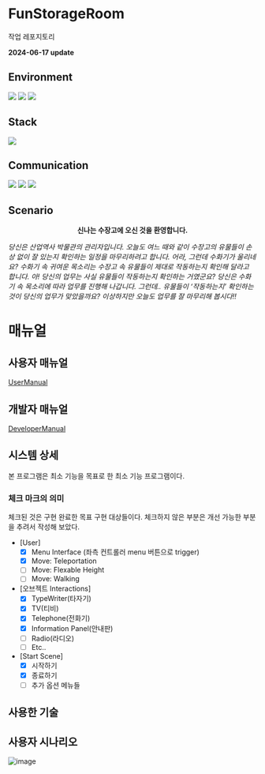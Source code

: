 # FunStorageRoom
작업 레포지토리

**2024-06-17 update**
## Environment
<img src="https://img.shields.io/badge/GitHub-181717?style=for-the-badge&logo=github&logoColor=white"/> <img src="https://img.shields.io/badge/Git-F05032?style=for-the-badge&logo=git&logoColor=white"/> <img src="https://img.shields.io/badge/Unity-000000?style=for-the-badge&logo=unity&logoColor=white"/>

## Stack
<img src="https://img.shields.io/badge/C++-00599C?style=for-the-badge&logo=c%2B%2B&logoColor=white"/>

## Communication
<img src="https://img.shields.io/badge/Notion-000000?style=for-the-badge&logo=notion&logoColor=white"/> <img src="https://img.shields.io/badge/Discord-5865F2?style=for-the-badge&logo=discord&logoColor=white"/> <img src="https://img.shields.io/badge/KakaoTalk-FFCD00?style=for-the-badge&logo=kakaotalk&logoColor=white"/>

## Scenario
<p align="center">
  <strong>신나는 수장고에 오신 것을 환영합니다.</strong><br>
  
  <em>당신은 산업역사 박물관의 관리자입니다. 오늘도 여느 때와 같이 수장고의 유물들이 손상 없이 잘 있는지 확인하는 일정을 마무리하려고 합니다. 어라, 그런데 수화기가 울리네요? 수화기 속 귀여운 목소리는 수장고 속 유물들이 제대로 작동하는지 확인해 달라고 합니다. 아! 당신의 업무는 사실 유물들이 작동하는지 확인하는 거였군요? 당신은 수화기 속 목소리에 따라 업무를 진행해 나갑니다. 그런데.. 유물들이 ‘작동하는지’ 확인하는 것이 당신의 업무가 맞았을까요? 이상하지만 오늘도 업무를 잘 마무리해 봅시다!!</em>
</p>

# 매뉴얼
## 사용자 매뉴얼
[UserManual](./UserManual.md)
## 개발자 매뉴얼
[DeveloperManual](./DeveloperManual.md)

## 시스템 상세

본 프로그램은 최소 기능을 목표로 한 최소 기능 프로그램이다. 

### 체크 마크의 의미

체크된 것은 구현 완료한 목표 구현 대상들이다. 체크하지 않은 부분은 개선 가능한 부분을 추려서 작성해 보았다. 

- [User]
  - [x] Menu Interface (좌측 컨트롤러 menu 버튼으로 trigger)
  - [x] Move: Teleportation
  - [ ] Move: Flexable Height
  - [ ] Move: Walking
- [오브젝트 Interactions]
  - [x] TypeWriter(타자기)
  - [x] TV(티비)
  - [x] Telephone(전화기)
  - [x] Information Panel(안내판)
  - [ ] Radio(라디오)
  - [ ] Etc..
- [Start Scene]
  - [x] 시작하기
  - [x] 종료하기
  - [ ] 추가 옵션 메뉴들

## 사용한 기술



## 사용자 시나리오
![image](https://github.com/FunStorageRoom/FunStorageRoom/assets/55565839/d81e95d6-2804-4b28-9cba-fe008070583c)


